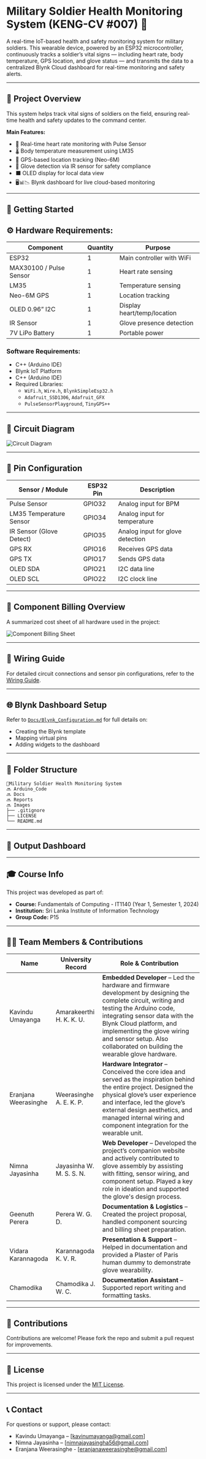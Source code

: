 # Military Soldier Health Monitoring System (KENG-CV #007) 🔰

A real-time IoT-based health and safety monitoring system for military soldiers. This wearable device, powered by an ESP32 microcontroller, continuously tracks a soldier’s vital signs — including heart rate, body temperature, GPS location, and glove status — and transmits the data to a centralized Blynk Cloud dashboard for real-time monitoring and safety alerts.

---

## 📌 Project Overview

This system helps track vital signs of soldiers on the field, ensuring real-time health and safety updates to the command center.

**Main Features:**

- 💓 Real-time heart rate monitoring with Pulse Sensor
- 🌡️ Body temperature measurement using LM35
- 📍 GPS-based location tracking (Neo-6M)
- 🧤 Glove detection via IR sensor for safety compliance
- ⬛ OLED display for local data view
- 🖥📊📉 Blynk dashboard for live cloud-based monitoring

---

## 🚀 Getting Started

## ⚙️ Hardware Requirements:
| Component         | Quantity | Purpose                            |
|------------------|----------|------------------------------------|
| ESP32             | 1        | Main controller with WiFi         |
| MAX30100 / Pulse Sensor | 1   | Heart rate sensing                |
| LM35              | 1        | Temperature sensing               |
| Neo-6M GPS        | 1        | Location tracking                 |
| OLED 0.96” I2C    | 1        | Display heart/temp/location       |
| IR Sensor         | 1        | Glove presence detection          |
| 7V LiPo Battery   | 1        | Portable power                    |

### Software Requirements:

- C++ (Arduino IDE)
- Blynk IoT Platform
- C++ (Arduino IDE)
- Required Libraries:
  - `WiFi.h`, `Wire.h`, `BlynkSimpleEsp32.h`
  - `Adafruit_SSD1306`, `Adafruit_GFX`
  - `PulseSensorPlayground`, `TinyGPS++`

---

## 🔌 Circuit Diagram

![Circuit Diagram](Schematics/circuit_diagram.png)

---

## 🔌 Pin Configuration

| Sensor / Module          | ESP32 Pin | Description                      |
| ------------------------ | --------- | -------------------------------- |
| Pulse Sensor             | GPIO32    | Analog input for BPM             |
| LM35 Temperature Sensor  | GPIO34    | Analog input for temperature     |
| IR Sensor (Glove Detect) | GPIO35    | Analog input for glove detection |
| GPS RX                   | GPIO16    | Receives GPS data                |
| GPS TX                   | GPIO17    | Sends GPS data                   |
| OLED SDA                 | GPIO21    | I2C data line                    |
| OLED SCL                 | GPIO22    | I2C clock line                   |

---

## 💸 Component Billing Overview

A summarized cost sheet of all hardware used in the project:

![Component Billing Sheet](./Images/components_billing.png)

---

## 🔌 Wiring Guide

For detailed circuit connections and sensor pin configurations, refer to the [Wiring Guide](./Docs/wiring_guide.md).

---

## 🌐 Blynk Dashboard Setup

Refer to [`Docs/Blynk_Configuration.md`](./Docs/Blynk_Configuration.md) for full details on:

- Creating the Blynk template
- Mapping virtual pins
- Adding widgets to the dashboard

---

## 📁 Folder Structure

```
📆Military Soldier Health Monitoring System
🔜 Arduino_Code
🔜 Docs
🔜 Reports
🔜 Images
├── .gitignore
├── LICENSE
└── README.md
```

---

## 📸 Output Dashboard



---

## 🎓 Course Info

This project was developed as part of:

- **Course:** Fundamentals of Computing - IT1140 (Year 1, Semester 1, 2024)
- **Institution:** Sri Lanka Institute of Information Technology
- **Group Code:** P15

---

## 👨‍💻 Team Members & Contributions

| Name                              | University Record                     | Role & Contribution                                                                 |
|-----------------------------------|----------------------------------------|--------------------------------------------------------------------------------------|
| Kavindu Umayanga                  | Amarakeerthi H. K. K. U.              | **Embedded Developer** – Led the hardware and firmware development by designing the complete circuit, writing and testing the Arduino code, integrating sensor data with the Blynk Cloud platform, and implementing the glove wiring and sensor setup. Also collaborated on building the wearable glove hardware. |
| Eranjana Weerasinghe              | Weerasinghe A. E. K. P.               | **Hardware Integrator** – Conceived the core idea and served as the inspiration behind the entire project. Designed the physical glove’s user experience and interface, led the glove’s external design aesthetics, and managed internal wiring and component integration for the wearable unit. |
| Nimna Jayasinha                   | Jayasinha W. M. S. S. N.              | **Web Developer** – Developed the project’s companion website and actively contributed to glove assembly by assisting with fitting, sensor wiring, and component setup. Played a key role in ideation and supported the glove's design process. |
| Geenuth Perera                    | Perera W. G. D.                       | **Documentation & Logistics** – Created the project proposal, handled component sourcing and billing sheet preparation. |
| Vidara Karannagoda                | Karannagoda K. V. R.                  | **Presentation & Support** – Helped in documentation and provided a Plaster of Paris human dummy to demonstrate glove wearability. |
| Chamodika                         | Chamodika J. W. C.                    | **Documentation Assistant** – Supported report writing and formatting tasks. |

---

## 🤝 Contributions

Contributions are welcome! Please fork the repo and submit a pull request for improvements.

---

## 📜 License

This project is licensed under the [MIT License](./LICENSE).

---

## 📞 Contact

For questions or support, please contact:

- Kavindu Umayanga – [[kavinumayanga@gmail.com](mailto\:kavinumayanga@gmail.com)]
- Nimna Jayasinha – [[nimnajayasingha56@gmail.com](mailto\:nimnajayasingha56@gmail.com)]
- Eranjana Weerasinghe - [[eranjanaweerasinghe@gmail.com](mailto\:eranjanaweerasinghe@gmail.com)]

